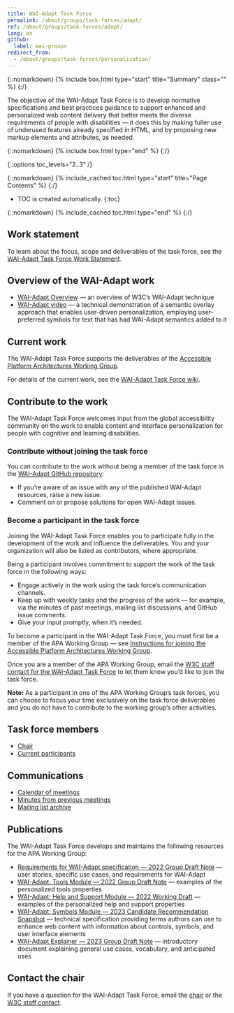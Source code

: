 ```yaml
---
title: WAI-Adapt Task Force
permalink: /about/groups/task-forces/adapt/
ref: /about/groups/task-forces/adapt/
lang: en
github:
  label: wai-groups
redirect_from:
  - /about/groups/task-forces/personalization/
---
```


{::nomarkdown}
{% include box.html type="start" title="Summary" class="" %}
{:/}

The objective of the WAI-Adapt Task Force is to develop normative specifications and best practices guidance to support enhanced and personalized web content delivery that better meets the diverse requirements of people with disabilities — it does this by making fuller use of underused features already specified in HTML, and by proposing new markup elements and attributes, as needed.

{::nomarkdown}
{% include box.html type="end" %}
{:/}

{::options toc_levels="2..3" /}

{::nomarkdown}
{% include_cached toc.html type="start" title="Page Contents" %}
{:/}

-   TOC is created automatically.
{:toc}

{::nomarkdown}
{% include_cached toc.html type="end" %}
{:/}

## Work statement

To learn about the focus, scope and deliverables of the task force, see the [WAI-Adapt Task Force Work Statement](/about/groups/task-forces/adapt/work-statement/).

## Overview of the WAI-Adapt work

* [WAI-Adapt Overview](https://www.w3.org/WAI/adapt/) &mdash; an overview of W3C’s WAI-Adapt technique
* [WAI-Adapt video](https://ln.sync.com/dl/04f8c9330/) &mdash; a technical demonstration of a semantic overlay approach that enables user-driven personalization, employing user-preferred symbols for text that has had WAI-Adapt semantics added to it

## Current work

The WAI-Adapt Task Force supports the deliverables of the [Accessible Platform Architectures Working Group](/about/groups/apawg/).

For details of the current work, see the [WAI-Adapt Task Force wiki](https://github.com/w3c/adapt/wiki).

## Contribute to the work

The WAI-Adapt Task Force welcomes input from the global accessibility community on the work to enable content and interface personalization for people with cognitive and learning disabilities.

### Contribute without joining the task force

You can contribute to the work without being a member of the task force in the [WAI-Adapt GitHub repository](https://github.com/w3c/adapt/issues):

* If you’re aware of an issue with any of the published WAI-Adapt resources, raise a new issue.
* Comment on or propose solutions for open WAI-Adapt issues.

### Become a participant in the task force

Joining the WAI-Adapt Task Force enables you to participate fully in the development of the work and influence the deliverables. You and your organization will also be listed as contributors, where appropriate.

Being a participant involves commitment to support the work of the task force in the following ways:

* Engage actively in the work using the task force’s communication channels.
* Keep up with weekly tasks and the progress of the work &mdash; for example, via the minutes of past meetings, mailing list discussions, and GitHub issue comments.
* Give your input promptly, when it’s needed.

To become a participant in the WAI-Adapt Task Force, you must first be a member of the APA Working Group &mdash; see [Instructions for joining the Accessible Platform Architectures Working Group](https://www.w3.org/groups/wg/apa/instructions/).

Once you are a member of the APA Working Group, email the [W3C staff contact for the WAI-Adapt Task Force](https://www.w3.org/groups/tf/personalization-tf/participants/#staff) to let them know you’d like to join the task force.

**Note:** As a participant in one of the APA Working Group’s task forces, you can choose to focus your time exclusively on the task force deliverables and you do not have to contribute to the working group’s other activities.

## Task force members

* [Chair](https://www.w3.org/groups/tf/personalization-tf/participants/#chairs)
* [Current participants](https://www.w3.org/groups/tf/personalization-tf/participants/#participants)

## Communications

* [Calendar of meetings](https://www.w3.org/groups/tf/personalization-tf/calendar/)
* [Minutes from previous meetings](https://www.w3.org/WAI/APA/task-forces/adapt/minutes)
* [Mailing list archive](https://lists.w3.org/Archives/Public/public-adapt/)

## Publications

The WAI-Adapt Task Force develops and maintains the following resources for the APA Working Group:

* [Requirements for WAI-Adapt specification &mdash; 2022 Group Draft Note](https://www.w3.org/TR/adapt-requirements/) &mdash; user stories, specific use cases, and requirements for WAI-Adapt
* [WAI-Adapt: Tools Module &mdash; 2022 Group Draft Note]() &mdash; examples of the personalized tools properties
* [WAI-Adapt: Help and Support Module &mdash; 2022 Working Draft](https://www.w3.org/TR/adapt-help/) &mdash; examples of the personalized help and support properties
* [WAI-Adapt: Symbols Module &mdash; 2023 Candidate Recommendation Snapshot](https://www.w3.org/TR/adapt-symbols/) &mdash; technical specification providing terms authors can use to enhance web content with information about controls, symbols, and user interface elements
* [WAI-Adapt Explainer &mdash; 2023 Group Draft Note](https://www.w3.org/TR/adapt/) &mdash; introductory document explaining general use cases, vocabulary, and anticipated uses

## Contact the chair

If you have a question for the WAI-Adapt Task Force, email the [chair](https://www.w3.org/groups/tf/personalization-tf/participants/#chairs) or the [W3C staff contact](https://www.w3.org/groups/tf/personalization-tf/participants/#staff).